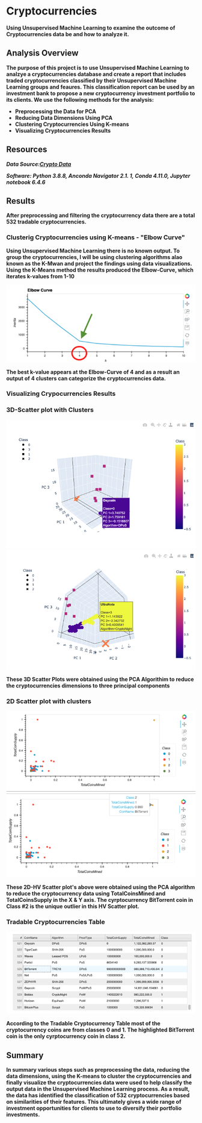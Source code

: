 # Cryptocurrencies
**Using Unsupervised Machine Learning to examine the outcome of Cryptocurrencies data be and how to analyze it.** 

## Analysis Overview

**The purpose of this project is to use Unsupervised Machine Learning to analzye a cryptocurrencies database and create a report that includes traded cryptocurrencies classified by their Unsupervised Machine Learning groups and feaures. This classification report can be used by an investment bank to propose a new cryptocurrency investment portfolio to its clients. 
We use the following methods for the analysis:**

- **Preprocessing the Data for PCA**
- **Reducing Data Dimensions Using PCA**
- **Clustering Cryptocurrencies Using K-means**
- **Visualizing Cryptocurrencies Results**



## **Resources**
***Data Source:******[Crypto Data](https://min-api.cryptocompare.com/data/all/coinlist)***

***Software: Python 3.8.8, Anconda Navigator 2.1. 1, Conda 4.11.0, Jupyter notebook 6.4.6***


## **Results**

**After preprocessing and filtering the cryptocurrency data there are a total 532 tradable cryptocurrencies.**

### **Clusterig Cryptocurrencies using K-means - "Elbow Curve"**

**Using Unsupervised Machine Learning there is no known output. To group the cryptocurrencies, I will be using clustering algorithms alao known as the K-Mwan and project the findings using  data visualizations.** 
**Using the K-Means method the results produced the Elbow-Curve, which iterates k-values from 1-10**

<img src= "img/Elbow Curve.png" >

**The best k-value appears at the Elbow-Curve of 4 and as a result an output of 4 clusters can categorize the cryptocurrencies data.**

### **Visualizing Crypocurrencies Results**

### **3D-Scatter plot with Clusters**

<img src= "img/HV.Scatter & Clusters 1.png" >
<img src= "img/HV.Scatter & Clusters 3.png" >

**These 3D Scatter Plots were obtained using the PCA Algorithim to reduce the cryptocurrencies dimensions to three principal components** 

### **2D Scatter plot with clusters** 

<img src="img/HVplot Scatter .png" >
<img src="img/HV Scatter Plot 2.png" >

**These 2D-HV Scatter plot's above were obtained using the PCA algorithm to reduce the cryptocurrency data using TotalCoinsMined and TotalCoinsSupply in the X & Y axis. The cyrptocurrency BitTorrent coin in Class #2 is the unique outlier in this HV Scatter plot.** 

### **Tradable Cryptocurrencies Table**

<img src="img/Tradable Cryptocurrencies Table .png" >

**According to the Tradable Cryptocurrency Table most of the cryptocurrency coins are from classes 0 and 1. The highlighted BitTorrent coin is the only cyrptocurrency coin in class 2.**

## **Summary**

**In summary various steps such as preprocessing the data, reducing the data dimensions, using the K-means to cluster the cryptocurrencies and finally visualize the cryptocurrencies data were used to help classify the output data in the Unsupervised Machine Learning process.  As a result, the data has identified the classification of 532 cryptocurrencies based on similarities of their features. This ultimately gives a wide range of investment opportunities for clients to use to diversify their portfolio investments.**

